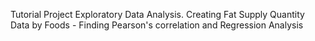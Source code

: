 Tutorial Project
Exploratory Data Analysis. 
Creating Fat Supply Quantity Data by Foods - Finding Pearson's correlation and Regression Analysis
